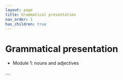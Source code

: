 ```yaml
---
layout: page
title: Grammatical presentation
nav_order: 1
has_children: true
---
```


# Grammatical presentation

- Module 1: nouns and adjectives

....

